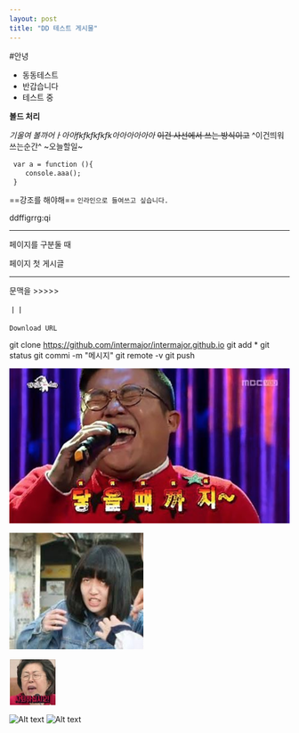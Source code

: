 ```yaml
---
layout: post
title: "DD 테스트 게시물"
---
```

#안녕
- 동동테스트
- 반갑습니다
- 테스트 중

**볼드 처리**

*기울여 볼까어ㅏ아아fkfkfkfkfk아아아아아아*
~~이건 사선에서 쓰는 방식이고~~
^이건띄워쓰는순간^
~오늘할일~
```   
 var a = function (){
    console.aaa();
 }
```

==강조를 해야해==
`인라인으로 들여쓰고 싶습니다.`

ddffigrrg:qi

* * *
페이지를 구분둘 때

페이지 첫 게시글
- - -

문맥을 >>>>>


ㅣㅣ



`Download URL`

git clone https://github.com/intermajor/intermajor.github.io
git add *
git status
git commi -m "메시지"
git remote -v
git push


![Alt text](/static/assets/img/goldspoon/can_listen.png)

![Alt text](/static/assets/img/goldspoon/심은경1.jpg)

![Alt text](/static/assets/img/goldspoon/getout.png)

![Alt text](/static/assets/img/default.jpg)
![Alt text](/static/assets/img/default.jpg "Optional title")
